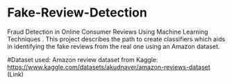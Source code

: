 # Fake-Review-Detection
Fraud Detection in Online Consumer Reviews Using Machine Learning Techniques . This project describes the path to create classifiers which aids in identifying the fake reviews from the real one using an Amazon dataset.

#Dataset used:
Amazon review dataset from Kaggle: https://www.kaggle.com/datasets/akudnaver/amazon-reviews-dataset (Link)
